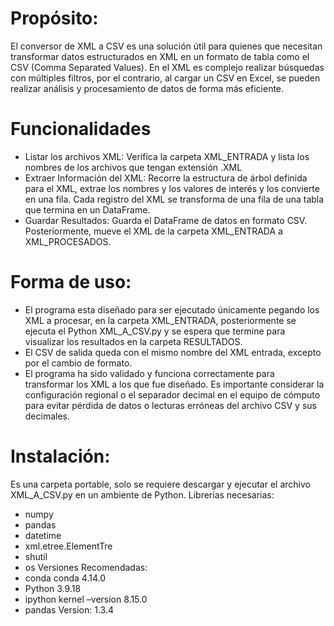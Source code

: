# Propósito:
El conversor de XML a CSV es una solución útil para quienes que necesitan transformar datos estructurados en XML en un formato de tabla como el CSV (Comma Separated Values).
En el XML es complejo realizar búsquedas con múltiples filtros, por el contrario, al cargar un CSV en Excel, se pueden realizar análisis y procesamiento de datos de forma más eficiente.

# Funcionalidades
- Listar los archivos XML: Verifica la carpeta XML_ENTRADA y lista los nombres de los archivos que tengan extensión .XML
- Extraer Información del XML: Recorre la estructura de árbol definida para el XML, extrae los nombres y los valores de interés y los convierte en una fila.  Cada registro del XML se transforma de una fila de una tabla que termina en un DataFrame.
- Guardar Resultados: Guarda el DataFrame de datos en formato CSV. Posteriormente, mueve el XML de la carpeta XML_ENTRADA a XML_PROCESADOS.

# Forma de uso:
- El programa esta diseñado para ser ejecutado únicamente pegando los XML a procesar, en la carpeta XML_ENTRADA, posteriormente se ejecuta el Python XML_A_CSV.py y se espera que termine para visualizar los resultados en la carpeta RESULTADOS. 
- El CSV de salida queda con el mismo nombre del XML entrada, excepto por el cambio de formato.
- El programa ha sido validado y funciona correctamente para transformar los XML a los que fue diseñado. Es importante considerar la configuración regional o el separador decimal en el equipo de cómputo para evitar pérdida de datos o lecturas erróneas del archivo CSV y sus decimales.

# Instalación:
Es una carpeta portable, solo se requiere descargar y ejecutar el archivo XML_A_CSV.py en un ambiente de Python.
Librerías necesarias:
- numpy 
-	pandas 
-	datetime
-	xml.etree.ElementTre
-	shutil
-	os
Versiones Recomendadas:
- conda conda 4.14.0
- Python 3.9.18
- ipython kernel –version  8.15.0
- pandas Version: 1.3.4

